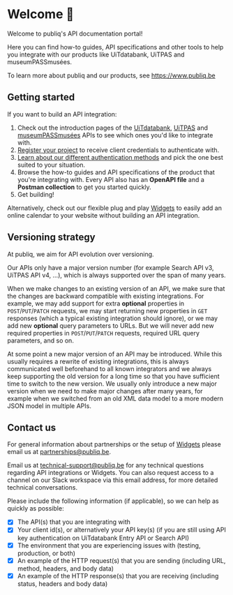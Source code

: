 <!--
  This document contains the Markdown for the landing page on https://docs.publiq.be
  Note that this page is not deployed, but instead must be configured via https://docs.publiq.be/admin/settings ("Landing Page")
  A copy is stored here in git for safekeeping and version control.
-->

# Welcome 👋

Welcome to publiq's API documentation portal!

Here you can find how-to guides, API specifications and other tools to help you integrate with our products like UiTdatabank, UiTPAS and museumPASSmusées.

To learn more about publiq and our products, see <https://www.publiq.be>

## Getting started

If you want to build an API integration:

1. Check out the introduction pages of the [UiTdatabank](https://docs.publiq.be/docs/uitdatabank/introduction), [UiTPAS](https://docs.publiq.be/docs/uitpas) and [museumPASSmusées](https://docs.publiq.be/docs/museumpassmusees) APIs to see which ones you'd like to integrate with.
2. [Register your project](https://docs.publiq.be/docs/authentication/requesting-credentials) to receive client credentials to authenticate with.
3. [Learn about our different authentication methods](https://docs.publiq.be/docs/authentication/methods/overview) and pick the one best suited to your situation.
4. Browse the how-to guides and API specifications of the product that you're integrating with. Every API also has an **OpenAPI file** and a **Postman collection** to get you started quickly.
5. Get building!

Alternatively, check out our flexible plug and play [Widgets](https://docs.publiq.be/docs/widgets/inleiding) to easily add an online calendar to your website without building an API integration.

## Versioning strategy

At publiq, we aim for API evolution over versioning.

Our APIs only have a major version number (for example Search API v3, UiTPAS API v4, ...), which is always supported over the span of many years.

When we make changes to an existing version of an API, we make sure that the changes are backward compatible with existing integrations.
For example, we may add support for extra **optional** properties in `POST`/`PUT`/`PATCH` requests, we may start returning new properties in `GET` responses (which a typical existing integration should ignore), or we may add new **optional** query parameters to URLs.
But we will never add new required properties in `POST`/`PUT`/`PATCH` requests, required URL query parameters, and so on.

At some point a new major version of an API may be introduced. While this usually requires a rewrite of existing integrations, this is always communicated well beforehand to all known integrators and we always keep supporting the old version for a long time so that you have sufficient time to switch to the new version.
We usually only introduce a new major version when we need to make major changes after many years, for example when we switched from an old XML data model to a more modern JSON model in multiple APIs.

## Contact us

For general information about partnerships or the setup of [Widgets](https://docs.publiq.be/docs/widgets/inleiding) please email us at partnerships@publiq.be.

Email us at technical-support@publiq.be for any technical questions regarding API integrations or Widgets. You can also request access to a channel on our Slack workspace via this email address, for more detailed technical conversations.

Please include the following information (if applicable), so we can help as quickly as possible:

* [x] The API(s) that you are integrating with
* [x] Your client id(s), or alternatively your API key(s) (if you are still using API key authentication on UiTdatabank Entry API or Search API)
* [x] The environment that you are experiencing issues with (testing, production, or both)
* [x] An example of the HTTP request(s) that you are sending (including URL, method, headers, and body data)
* [x] An example of the HTTP response(s) that you are receiving (including status, headers and body data)
